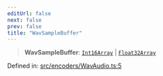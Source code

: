 ```yaml
---
editUrl: false
next: false
prev: false
title: "WavSampleBuffer"
---
```


> **WavSampleBuffer**: [`Int16Array`](https://developer.mozilla.org/docs/Web/JavaScript/Reference/Global_Objects/Int16Array) \| [`Float32Array`](https://developer.mozilla.org/docs/Web/JavaScript/Reference/Global_Objects/Float32Array)

Defined in: [src/encoders/WavAudio.ts:5](https://github.com/jaames/flipnote.js/blob/fa9305c29e8ec1c9100d20a6b44d2fa614eb1888/src/encoders/WavAudio.ts#L5)
